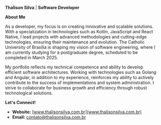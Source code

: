 **Thalison Silva** ‍| **Software Developer** 

**About Me**

As a developer, my focus is on creating innovative and scalable solutions. With a specialization in technologies such as Kotlin, JavaScript and React Native, I lead projects with advanced methodologies and cutting-edge technologies, ensuring their maintenance and evolution. The Catholic University of Brasília is shaping my vision of software engineering, where I am currently studying for a postgraduate degree, scheduled to be completed in March 2025.

My portfolio reflects my technical competence and ability to develop efficient software architectures. Working with technologies such as Golang and Angular, in addition to my experience, reinforces my ability to actively contribute to the success of implementations and system administration. I strive to collaborate for business growth and efficiency through robust technological solutions.

**Let's Connect!**

* **Website:** [www.thalisonsilva.com.br](www.thalisonsilva.com.br)
* **Email:** [contato@thalisonsilva.com.br](contato@thalisonsilva.com.br)


